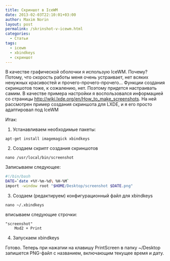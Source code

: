 ```yaml
---
title: Скриншот в IceWM
date: 2013-02-03T22:10:01+03:00
author: Maxim Norin
layout: post
permalink: /skrinshot-v-icewm.html
categories:
  - Статьи
tags:
  - icewm
  - xbindkeys
  - скриншот
---
```

В качестве графической оболочки я использую IceWM. Почему? Потому, что скорость работы меня очень устраивает, нет всяких ненужных красивостей и прочего-прочего-прочего...
Функции создания скриншотов тоже, к сожалению, нет. Поэтому придется настраивать самим.
В качестве примера настройки я воспользовался информацией со страницы http://wiki.lxde.org/en/How_to_make_screenshots.
На ней рассмотрен пример создания скриншота для LXDE, и я его просто адаптировал под IceWM
<!--more-->
Итак:
1) Устанавливаем необходимые пакеты:
```
apt-get install imagemagick xbindkeys
```
2) Создаем скрипт создания скриншотов
```
nano /usr/local/bin/screenshot
```
Записываем следующее:
```bash
#!/bin/bash
DATE=`date +%Y-%m-%d\ %H-%M`
import -window root "$HOME/Desktop/screenshot $DATE.png"
```
3) Создаем (редактируем) конфигурационный файл для xbindkeys
```
nano ~/.xbindkeys
```
вписываем следующие строчки:
```
"screenshot"
    Mod2 + Print
```
4) Запускаем xbindkeys

Готово.
Теперь при нажатии на клавишу PrintScreen в папку ~/Desktop запишется PNG-файл с названием, включающим текущее время и дату.
